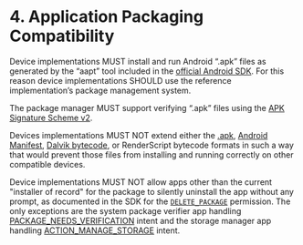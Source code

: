 # 4\. Application Packaging Compatibility

Device implementations MUST install and run Android “.apk” files as generated
by the “aapt” tool included in the [official Android SDK](http://developer.android.com/tools/help/index.html).
For this reason device implementations SHOULD use the reference implementation’s
package management system.

The package manager MUST support verifying “.apk” files using the
[APK Signature Scheme v2](https://source.android.com/security/apksigning/v2.html).

Devices implementations MUST NOT extend either the
[.apk](http://developer.android.com/guide/components/fundamentals.html),
[Android Manifest](http://developer.android.com/guide/topics/manifest/manifest-intro.html),
[Dalvik bytecode](https://android.googlesource.com/platform/dalvik/), or
RenderScript bytecode formats in such a way that would prevent those files from
installing and running correctly on other compatible devices.

Device implementations MUST NOT allow apps other than the current
"installer of record" for the package to silently uninstall the app without any
prompt, as documented in the SDK for the [`DELETE_PACKAGE`](https://developer.android.com/reference/android/Manifest.permission.html#DELETE_PACKAGES)
permission. The only exceptions are the system package verifier app handling
[PACKAGE_NEEDS_VERIFICATION](https://developer.android.com/reference/android/content/Intent.html#ACTION_PACKAGE_NEEDS_VERIFICATION)
intent and the storage manager app handling [ACTION_MANAGE_STORAGE](https://developer.android.com/reference/android/os/storage/StorageManager.html#ACTION_MANAGE_STORAGE)
intent.
